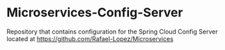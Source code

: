# Microservices-Config-Server

Repository that contains configuration for the Spring Cloud Config Server located at https://github.com/Rafael-Lopez/Microservices
